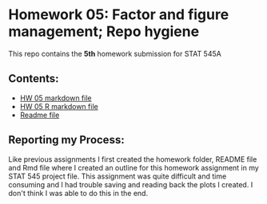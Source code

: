 # Homework 05: Factor and figure management; Repo hygiene


This repo contains the **5th** homework submission for STAT 545A


## Contents:
- [HW 05 markdown file](hw05.md)
- [HW 05 R markdown file](hw05.Rmd)
- [Readme file](README.md)




## Reporting my Process:

Like previous assignments I first created the homework folder, README file and Rmd file where I created an outline for this homework assignment in my STAT 545 project file. 
This assignment was quite difficult and time consuming and I had trouble saving and reading back the plots I created. I don't think I was able to do this in the end.